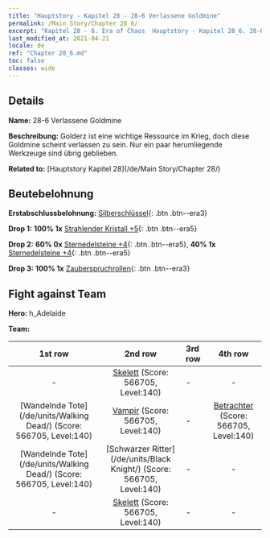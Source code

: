 ```yaml
---
title: "Hauptstory - Kapitel 28 - 28-6 Verlassene Goldmine"
permalink: /Main Story/Chapter 28_6/
excerpt: "Kapitel 28 - 6. Era of Chaos  Hauptstory - Kapitel 28_6. 28-6 Verlassene Goldmine"
last_modified_at: 2021-04-21
locale: de
ref: "Chapter 28_6.md"
toc: false
classes: wide
---
```


## Details

 **Name:** 28-6 Verlassene Goldmine

 **Beschreibung:** Golderz ist eine wichtige Ressource im Krieg, doch diese Goldmine scheint verlassen zu sein. Nur ein paar herumliegende Werkzeuge sind übrig geblieben.

 **Related to:** [Hauptstory Kapitel 28](/de/Main Story/Chapter 28/)

## Beutebelohnung

 **Erstabschlussbelohnung:** [Silberschlüssel](/de/Items/con_693/){: .btn .btn--era3}

 **Drop 1:** **100% 1x** [Strahlender Kristall +5](/de/Items/mat_101/){: .btn .btn--era5}

 **Drop 2:** **60% 0x** [Sternedelsteine +4](/de/Items/mat_93/){: .btn .btn--era5}, **40% 1x** [Sternedelsteine +4](/de/Items/mat_93/){: .btn .btn--era5}

 **Drop 3:** **100% 1x** [Zauberspruchrollen](/de/Items/con_694/){: .btn .btn--era3}


## Fight against Team
 **Hero:** h_Adelaide

 **Team:**


  | 1st row | 2nd row | 3rd row | 4th row |
  |:----:|:----:|:----|:----:|
  | - | [Skelett](/de/units/Skeleton/) (Score: 566705, Level:140)  | - | - |
  | [Wandelnde Tote](/de/units/Walking Dead/) (Score: 566705, Level:140)  | [Vampir](/de/units/Vampire/) (Score: 566705, Level:140)  | - | [Betrachter](/de/units/Beholder/) (Score: 566705, Level:140)  |
  | [Wandelnde Tote](/de/units/Walking Dead/) (Score: 566705, Level:140)  | [Schwarzer Ritter](/de/units/Black Knight/) (Score: 566705, Level:140)  | - | - |
  | - | [Skelett](/de/units/Skeleton/) (Score: 566705, Level:140)  | - | - |


